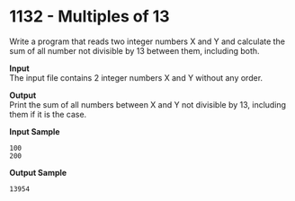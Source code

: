 # 1132 - Multiples of 13

Write a program that reads two integer numbers X and Y and calculate the sum of all number not divisible by 13 between them, including both.

**Input**<br>
The input file contains 2 integer numbers X and Y without any order.

**Output**<br>
Print the sum of all numbers between X and Y not divisible by 13, including them if it is the case.

**Input Sample**
````
100
200
```` 

**Output Sample**
````
13954
````        